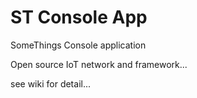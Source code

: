 # ST Console App

SomeThings Console application

Open source IoT network and framework...

see wiki for detail...
